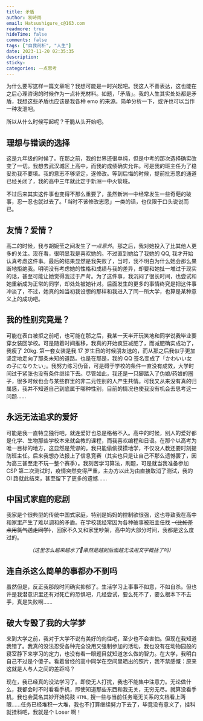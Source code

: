 ```yaml
---
title: 矛盾
author: 初時雨
email: Hatsushigure_c@163.com
readmore: true
hideTime: false
comments: false
tags: ["自我剖析", "人生"]
date: 2023-11-20 02:35:35
description: 
sticky:
categories: 一点思考
---
```


为什么要写这样一篇文章呢？我想可能是一时兴起吧。我这人不善表达，这也能在之后心理咨询的时候作为一点补充材料。如题，「矛盾」。我的人生其实处处都是矛盾，我想这些矛盾也应该是我各种 emo 的来源。简单分析一下，或许也可以当作一种发泄吧。

所以从什么时候写起呢？干脆从头开始吧。

## 理想与错误的选择

这是九年级的时候了。在那之前，我的世界还很单纯，但是中考的那次选择确实改变了一切。我想去武汉城区上高中，而我的成绩确实允许。可是我的班主任为了稳妥劝我不要填。我的意志不够坚定，遂修改。等到后悔的时候，提前批志愿的通道已经关闭了，我的高中三年就此定于新洲一中火箭班。

不过后来其实这件事也变得不那么重要了，虽然新洲一中经常发生一些奇葩的破事，忍一忍也就过去了。「当时不该修改志愿」一类的话，也仅限于口头说说而已。

## 友情？爱情？

高二的时候，我与胡婉莹之间发生了*一点意外*。那之后，我对她投入了比其他人更多的关注。现在看，很明显我是喜欢她的。不过直到她给了我她的 QQ, 我才开始认真考虑这件事。最后的结果显然是我失败了，当时，我不明白为什么她会那么果断地拒绝我。明明没有考虑她的性格和成绩与我的差异，却要和她扯一堆过于现实的话，甚至可能让她觉得我过于严苛。为了这件事，我沉闷了很长时间，也尝试和她重新成为正常的同学，却处处被她针对。后面发生的更多的事情终究是把这件事冲淡了，不过，她真的如当初我设想的那样和我进入了同一所大学，也算是某种意义上的成功吧。

## 我的性别究竟是？

可能在表白被拒之前吧，也可能在那之后，我某一天半开玩笑地和同学说我毕业要穿女装回学校。可是随着时间推移，我真的开始疯狂减肥了，而减肥确实成功了，我瘦了 20kg. 第一套女装是我 17 岁生日的时候朋友送的，而从那之后我似乎更加坚定地走向了那条未知的道路。也是在那是，我的 QQ 签名变成了「かわいい女の子になりたい」。我努力练习伪音，可是碍于学校的条件一直没有成效，大学时间过于紧张也没有条件继续下去。尽管如此，我还是一只脚踏入了伪娘/药娘的圈子，很多时候也会与某些群里的非二元性别的人产生共情。可我又从来没有真的归属感，我并不知道自己到底属于哪种性别，目前的情况也使我没有机会去思考这一问题……

## 永远无法追求的爱好

可能是我一直特立独行吧，就连爱好也总是格格不入。高中的时候，别人的爱好都是化学、生物那些学校本来就会教的课程，而我喜欢编程和日语。在那个以高考为唯一目标的地方，这显然是荒谬的。我只能偷偷摸摸地学，不仅没人教还要时刻提防班主任。后来我想办法报上了信息竞赛（其实也只是让自己不那么遗憾罢了，因为高三甚至走不玩一整个赛季）。我刻苦学习算法，刷题，可是就当我准备参加 CSP 第二次测试时，疫情突然变得严重，主办方以此为由直接取消了测试，我的 OI 路就此结束，甚至留下了更多的遗憾……

## 中国式家庭的悲剧

我家是个很典型的传统中国式家庭，特别是妈妈的控制欲很强，这也导致我在高中和家里产生了难以调和的矛盾。在学校我经常因为各种破事被班主任找 ~~（比如差点用氯气送走同学）~~，回家不久又和家里吵架，高中的大部分时间，我都是这么度过的。

<div align="center" style="font-size:10pt"><i>（这里怎么越来越水了🤔果然是越到后面越无法用文字概括了吗）</i></div>

## 连自杀这么简单的事都办不到吗

虽然但是，反正我那段时间确实抑郁了。生活学习上事事不如意，不如自杀。但也许是我潜意识里还有对死亡的恐惧吧，几经尝试，要么死不了，要么根本下不去手，真是失败啊……

## 破大专毁了我的大学梦

来到大学之前，我对于大学不说有美好的向往吧，至少也不会害怕。但现在我知道我错了。我真的没法忍受各种完全没用又强制参加的活动，我也没有在动物园般的寝室静下来学习的定力，也没有看一眼题目就知道怎么做的智力。在大学，我明白自己不过是个傻子。看着曾经的高中同学在空间里晒出的照片，我不禁感慨：原来这就是人与人之间的差距吗？

现在，我已经真的没法学习了。即使无人打扰，我也不能集中注意力。无论做什么，我都会时不时看看手机，即使知道那些东西和我无关，无穷无尽。就算没看手机，我也会莫名其妙开始捣鼓 `HTML`, 搜一些与当前任务毫无关系的文档看上两眼……任务已经堆积一大堆，我也不打算继续努力下去了，毕竟没有意义了，挂科就挂科吧，我就是个 Loser 啊！
